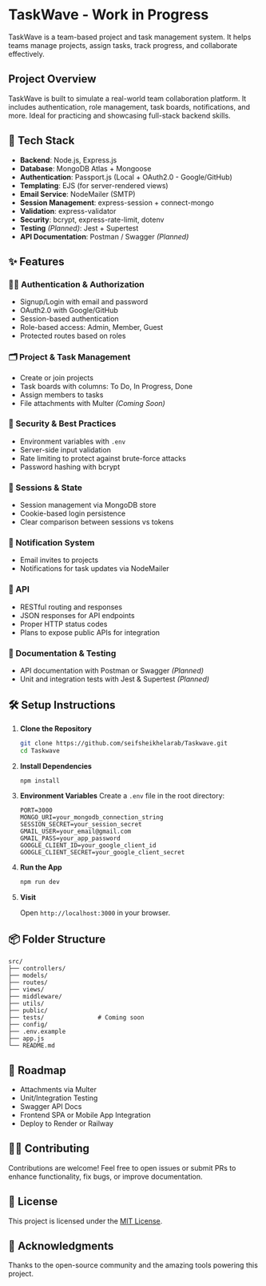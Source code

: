 
# TaskWave - Work in Progress

TaskWave is a team-based project and task management system. It helps teams manage projects, assign tasks, track progress, and collaborate effectively.

## Project Overview

TaskWave is built to simulate a real-world team collaboration platform. It includes authentication, role management, task boards, notifications, and more. Ideal for practicing and showcasing full-stack backend skills.

## 🔧 Tech Stack

- **Backend**: Node.js, Express.js
- **Database**: MongoDB Atlas + Mongoose
- **Authentication**: Passport.js (Local + OAuth2.0 - Google/GitHub)
- **Templating**: EJS (for server-rendered views)
- **Email Service**: NodeMailer (SMTP)
- **Session Management**: express-session + connect-mongo
- **Validation**: express-validator
- **Security**: bcrypt, express-rate-limit, dotenv
- **Testing** *(Planned)*: Jest + Supertest
- **API Documentation**: Postman / Swagger *(Planned)*

## ✨ Features

### 🧑‍💼 Authentication & Authorization

- Signup/Login with email and password
- OAuth2.0 with Google/GitHub
- Session-based authentication
- Role-based access: Admin, Member, Guest
- Protected routes based on roles

### 🗂️ Project & Task Management

- Create or join projects
- Task boards with columns: To Do, In Progress, Done
- Assign members to tasks
- File attachments with Multer *(Coming Soon)*

### 🔐 Security & Best Practices

- Environment variables with `.env`
- Server-side input validation
- Rate limiting to protect against brute-force attacks
- Password hashing with bcrypt

### 🔁 Sessions & State

- Session management via MongoDB store
- Cookie-based login persistence
- Clear comparison between sessions vs tokens

### 📧 Notification System

- Email invites to projects
- Notifications for task updates via NodeMailer

### 📄 API

- RESTful routing and responses
- JSON responses for API endpoints
- Proper HTTP status codes
- Plans to expose public APIs for integration

### 📘 Documentation & Testing

- API documentation with Postman or Swagger *(Planned)*
- Unit and integration tests with Jest & Supertest *(Planned)*

## 🛠️ Setup Instructions

1. **Clone the Repository**

   ```bash
   git clone https://github.com/seifsheikhelarab/Taskwave.git
   cd Taskwave

2. **Install Dependencies**

   ```bash
   npm install
   ```

3. **Environment Variables**
   Create a `.env` file in the root directory:

   ```env
   PORT=3000
   MONGO_URI=your_mongodb_connection_string
   SESSION_SECRET=your_session_secret
   GMAIL_USER=your_email@gmail.com
   GMAIL_PASS=your_app_password
   GOOGLE_CLIENT_ID=your_google_client_id
   GOOGLE_CLIENT_SECRET=your_google_client_secret
   ```

4. **Run the App**

   ```bash
   npm run dev
   ```

5. **Visit**

   Open `http://localhost:3000` in your browser.

## 📦 Folder Structure

```file
src/
├── controllers/
├── models/
├── routes/
├── views/
├── middleware/
├── utils/
├── public/
├── tests/               # Coming soon
├── config/
├── .env.example
├── app.js
└── README.md
```

## 📌 Roadmap

- Attachments via Multer
- Unit/Integration Testing
- Swagger API Docs
- Frontend SPA or Mobile App Integration
- Deploy to Render or Railway

## 🧑‍💻 Contributing

Contributions are welcome! Feel free to open issues or submit PRs to enhance functionality, fix bugs, or improve documentation.

## 📄 License

This project is licensed under the [MIT License](LICENSE).

## 💬 Acknowledgments

Thanks to the open-source community and the amazing tools powering this project.
